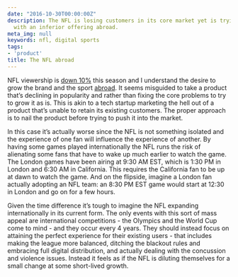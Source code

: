 ```yaml
---
date: "2016-10-30T00:00:00Z"
description: The NFL is losing customers in its core market yet is trying to grow
  with an inferior offering abroad.
meta_img: null
keywords: nfl, digital sports
tags:
- 'product'
title: The NFL abroad
---
```


NFL viewership is [down 10%](http://www.wsj.com/articles/ratings-fumble-for-nfl-surprises-networks-advertisers-1475764108) this season and I understand the desire to grow the brand and the sport [abroad](https://en.wikipedia.org/wiki/NFL_International_Series#Long-term_deals_and_the_NFL.27s_return_to_Mexico:_2016.E2.80.93present). It seems misguided to take a product that’s declining in popularity and rather than fixing the core problems to try to grow it as is. This is akin to a tech startup marketing the hell out of a product that’s unable to retain its existing customers. The proper approach is to nail the product before trying to push it into the market.


In this case it’s actually worse since the NFL is not something isolated and the experience of one fan will influence the experience of another. By having some games played internationally the NFL runs the risk of alienating some fans that have to wake up much earlier to watch the game. The London games have been airing at 9:30 AM EST, which is 1:30 PM in London and 6:30 AM in California. This requires the California fan to be up at dawn to watch the game. And on the flipside, imagine a London fan actually adopting an NFL team: an 8:30 PM EST game would start at 12:30 in London and go on for a few hours.


Given the time difference it’s tough to imagine the NFL expanding internationally in its current form.  The only events with this sort of mass appeal are international competitions - the Olympics and the World Cup come to mind - and they occur every 4 years. They should instead focus on attaining the perfect experience for their existing users - that includes making the league more balanced, ditching the blackout rules and embracing full digital distribution, and actually dealing with the concussion and violence issues. Instead it feels as if the NFL is diluting themselves for a small change at some short-lived growth.
